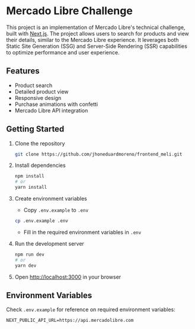 # Mercado Libre Challenge

This project is an implementation of Mercado Libre's technical challenge, built with [Next.js](https://nextjs.org/). The project allows users to search for products and view their details, similar to the Mercado Libre experience. It leverages both Static Site Generation (SSG) and Server-Side Rendering (SSR) capabilities to optimize performance and user experience.

## Features

- Product search
- Detailed product view
- Responsive design
- Purchase animations with confetti
- Mercado Libre API integration

## Getting Started

1. Clone the repository
   ```bash
   git clone https://github.com/jhoneduardmoreno/frontend_meli.git
   ```

2. Install dependencies
   ```bash
   npm install
   # or
   yarn install
   ```

3. Create environment variables
   - Copy `.env.example` to `.env`
   ```bash
   cp .env.example .env
   ```
   - Fill in the required environment variables in `.env`

4. Run the development server
   ```bash
   npm run dev
   # or
   yarn dev
   ```

5. Open [http://localhost:3000](http://localhost:3000) in your browser

## Environment Variables

Check `.env.example` for reference on required environment variables:

```env
NEXT_PUBLIC_API_URL=https://api.mercadolibre.com
```